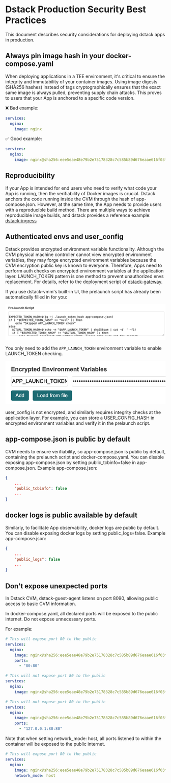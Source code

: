 # Dstack Production Security Best Practices

This document describes security considerations for deploying dstack apps in production.

## Always pin image hash in your docker-compose.yaml

When deploying applications in a TEE environment, it's critical to ensure the integrity and immutability of your container images. Using image digests (SHA256 hashes) instead of tags cryptographically ensures that the exact same image is always pulled, preventing supply chain attacks. This proves to users that your App is anchored to a specific code version.

❌ Bad example:
```yaml
services:
  nginx:
    image: nginx
```

✅ Good example:
```yaml
services:
  nginx:
    image: nginx@sha256:eee5eae48e79b2e75178328c7c585b89d676eaae616f03f9a1813aaed820745a
```

## Reproducibility

If your App is intended for end users who need to verify what code your App is running, then the verifiability of Docker images is crucial. Dstack anchors the code running inside the CVM through the hash of app-compose.json. However, at the same time, the App needs to provide users with a reproducible build method. There are multiple ways to achieve reproducible image builds, and dstack provides a reference example: [dstack-ingress](https://github.com/Dstack-TEE/dstack-examples/tree/main/custom-domain/dstack-ingress)

## Authenticated envs and user_config
Dstack provides encrypted environment variable functionality. Although the CVM physical machine controller cannot view encrypted environment variables, they may forge encrypted environment variables because the CVM encryption public key is known to everyone. Therefore, Apps need to perform auth checks on encrypted environment variables at the application layer. LAUNCH_TOKEN pattern is one method to prevent unauthorized envs replacement. For details, refer to the deployment script of [dstack-gateway](https://github.com/Dstack-TEE/dstack/blob/1b8a4516826b02f9d7f747eddac244dcd68fc325/gateway/dstack-app/deploy-to-vmm.sh#L150-L165).

If you use dstack-vmm's built-in UI, the prelaunch script has already been automatically filled in for you:

![alt text](assets/prelaunch-script.png)

You only need to add the `APP_LAUNCH_TOKEN` environment variable to enable LAUNCH_TOKEN checking.

![alt text](assets/token-env.png)

user_config is not encrypted, and similarly requires integrity checks at the application layer. For example, you can store a USER_CONFIG_HASH in encrypted environment variables and verify it in the prelaunch script.

## app-compose.json is public by default
CVM needs to ensure verifiability, so app-compose.json is public by default, containing the prelaunch script and docker-compose.yaml. You can disable exposing app-compose.json by setting public_tcbinfo=false in app-compose.json.
Example app-compose.json:
```json
{
    ...
    "public_tcbinfo": false
    ...
}
```

## docker logs is public available by default
Similarly, to facilitate App observability, docker logs are public by default. You can disable exposing docker logs by setting public_logs=false.
Example app-compose.json:
```json
{
    ...
    "public_logs": false
    ...
}
```

## Don't expose unexpected ports

In Dstack CVM, dstack-guest-agent listens on port 8090, allowing public access to basic CVM information.

In docker-compose.yaml, all declared ports will be exposed to the public internet. Do not expose unnecessary ports.

For example:
```yaml
# This will expose port 80 to the public
services:
  nginx:
    image: nginx@sha256:eee5eae48e79b2e75178328c7c585b89d676eaae616f03f9a1813aaed820745a
    ports:
      - "80:80"
```

```yaml
# This will not expose port 80 to the public
services:
  nginx:
    image: nginx@sha256:eee5eae48e79b2e75178328c7c585b89d676eaae616f03f9a1813aaed820745a
```

```yaml
# This will not expose port 80 to the public
services:
  nginx:
    image: nginx@sha256:eee5eae48e79b2e75178328c7c585b89d676eaae616f03f9a1813aaed820745a
    ports:
      - "127.0.0.1:80:80"
```

Note that when setting network_mode: host, all ports listened to within the container will be exposed to the public internet.
```yaml
# This will expose port 80 to the public
services:
  nginx:
    image: nginx@sha256:eee5eae48e79b2e75178328c7c585b89d676eaae616f03f9a1813aaed820745a
    network_mode: host
```

